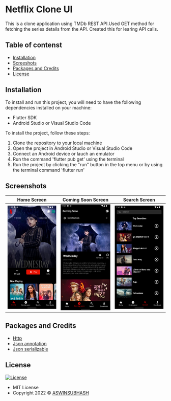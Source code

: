  # Netflix Clone UI

This is a clone application using TMDb REST API.Used GET method for fetching the series details from the API. Created this for learing API calls.


## Table of contenst

- [Installation](#installation)
- [Screeshots](#screenshots)
- [Packages and Credits](#packages-and-credits)
- [License](#license)

## Installation

To install and run this project, you will need to have the following dependencies installed on
your machine:
 - Flutter SDK
 - Android Studio or Visual Studio Code

To install the project, follow these steps:

1. Clone the repository to your local machine
2. Open the project in Android Studio or Visual Studio Code
3. Connect an Android device or lauch an emulator
4. Run the command 'flutter pub get' using the terminal
5. Run the project by clicking the "run" button in the top menu or by using the terminal
   command 'flutter run'


## Screenshots 

Home Screen             |  Coming Soon Screen   |  Search Screen
:-------------------------:|:-------------------------:|:-------------------------:
![](assets/images/home.png)|![](assets/images/comingsoon.png)|![](assets/images/search.png)


## Packages and Credits

- [Http](https://github.com/dart-lang/http/tree/master/pkgs/http)
- [Json annotation](https://github.com/google/json_serializable.dart/tree/master/json_annotation)
- [Json serializable](https://github.com/google/json_serializable.dart/tree/master/json_serializable)




## License

[![License](https://img.shields.io/:License-MIT-blue.svg?style=flat-square)](http://badges.mit-license.org)
- MIT License
- Copyright 2022 © [ASWINSUBHASH](https://github.com/aswinsubhash)









